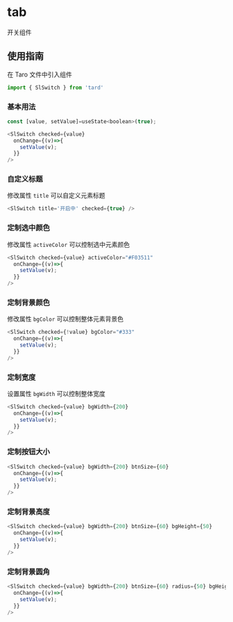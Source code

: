 # tab
开关组件

## 使用指南
在 Taro 文件中引入组件
```js
import { SlSwitch } from 'tard'
```
### 基本用法

```js
const [value, setValue]=useState<boolean>(true);

<SlSwitch checked={value}
  onChange={(v)=>{
    setValue(v);
  }} 
/>

```

### 自定义标题
修改属性 `title` 可以自定义元素标题
```js
<SlSwitch title='开启中' checked={true} />

```
### 定制选中颜色
修改属性 `activeColor` 可以控制选中元素颜色
```js
<SlSwitch checked={value} activeColor="#F03511"
  onChange={(v)=>{
    setValue(v);
  }} 
/>

```
### 定制背景颜色
修改属性 `bgColor` 可以控制整体元素背景色
```js
<SlSwitch checked={!value} bgColor="#333"
  onChange={(v)=>{
    setValue(v);
  }} 
/>

```
        
### 定制宽度
设置属性 `bgWidth` 可以控制整体宽度
```js
<SlSwitch checked={value} bgWidth={200}
  onChange={(v)=>{
    setValue(v);
  }} 
/>
```
### 定制按钮大小

```js
<SlSwitch checked={value} bgWidth={200} btnSize={60}
  onChange={(v)=>{
    setValue(v);
  }} 
/>
```
### 定制背景高度

```js
<SlSwitch checked={value} bgWidth={200} btnSize={60} bgHeight={50}
  onChange={(v)=>{
    setValue(v);
  }} 
/>
```
### 定制背景圆角

```js
<SlSwitch checked={value} bgWidth={200} btnSize={60} radius={50} bgHeight={50}
  onChange={(v)=>{
    setValue(v);
  }} 
/>
```

